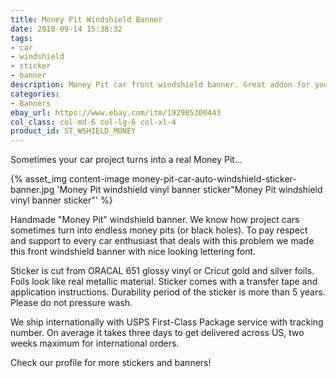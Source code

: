 ```yaml
---
title: Money Pit Windshield Banner
date: 2018-09-14 15:38:32
tags:
- car
- windshield
- sticker
- banner
description: Money Pit car front windshield banner. Great addon for your modified projet car or show car.
categories:
- Banners
ebay_url: https://www.ebay.com/itm/192985300443
col_class: col-md-6 col-lg-6 col-xl-4
product_id: ST_WSHIELD_MONEY
---
```


Sometimes your car project turns into a real Money Pit...

<!-- more -->
{% asset_img content-image money-pit-car-auto-windshield-sticker-banner.jpg 'Money Pit windshield vinyl banner sticker"Money Pit windshield vinyl banner sticker"' %}

Handmade "Money Pit" windshield banner. We know how project cars sometimes turn into  endless money pits (or black holes). To pay respect and support to every car enthusiast that deals with this problem we made this front windshield banner with nice looking lettering font.

Sticker is cut from ORACAL 651 glossy vinyl or Cricut gold and silver foils. Foils look like real metallic material. Sticker comes with a transfer tape and application instructions. Durability period of the sticker is more than 5 years. Please do not pressure wash.

We ship internationally with USPS First-Class Package service with tracking number. On average it takes three days to get delivered across US, two weeks maximum for international orders.

Check our profile for more stickers and banners!